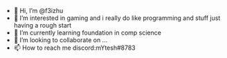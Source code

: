 - 👋 Hi, I’m @f3izhu
- 👀 I’m interested in gaming and i really do like programming and stuff just having a rough start
- 🌱 I’m currently learning foundation in comp science
- 💞️ I’m looking to collaborate on ...
- 📫 How to reach me discord:mYtesh#8783

<!---
f3izhu/f3izhu is a ✨ special ✨ repository because its `README.md` (this file) appears on your GitHub profile.
You can click the Preview link to take a look at your changes.
--->
